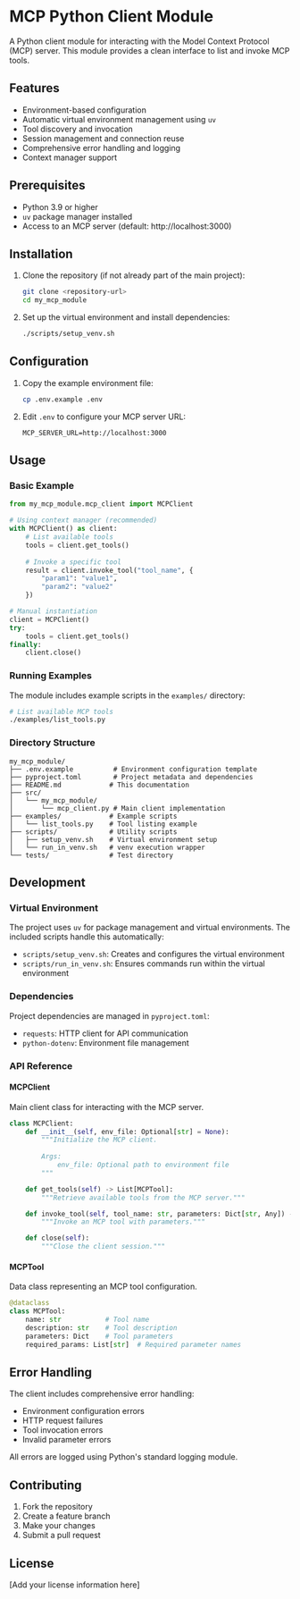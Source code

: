 # MCP Python Client Module

A Python client module for interacting with the Model Context Protocol (MCP) server. This module provides a clean interface to list and invoke MCP tools.

## Features

- Environment-based configuration
- Automatic virtual environment management using `uv`
- Tool discovery and invocation
- Session management and connection reuse
- Comprehensive error handling and logging
- Context manager support

## Prerequisites

- Python 3.9 or higher
- `uv` package manager installed
- Access to an MCP server (default: http://localhost:3000)

## Installation

1. Clone the repository (if not already part of the main project):
   ```bash
   git clone <repository-url>
   cd my_mcp_module
   ```

2. Set up the virtual environment and install dependencies:
   ```bash
   ./scripts/setup_venv.sh
   ```

## Configuration

1. Copy the example environment file:
   ```bash
   cp .env.example .env
   ```

2. Edit `.env` to configure your MCP server URL:
   ```
   MCP_SERVER_URL=http://localhost:3000
   ```

## Usage

### Basic Example

```python
from my_mcp_module.mcp_client import MCPClient

# Using context manager (recommended)
with MCPClient() as client:
    # List available tools
    tools = client.get_tools()
    
    # Invoke a specific tool
    result = client.invoke_tool("tool_name", {
        "param1": "value1",
        "param2": "value2"
    })

# Manual instantiation
client = MCPClient()
try:
    tools = client.get_tools()
finally:
    client.close()
```

### Running Examples

The module includes example scripts in the `examples/` directory:

```bash
# List available MCP tools
./examples/list_tools.py
```

### Directory Structure

```
my_mcp_module/
├── .env.example          # Environment configuration template
├── pyproject.toml        # Project metadata and dependencies
├── README.md            # This documentation
├── src/
│   └── my_mcp_module/
│       └── mcp_client.py # Main client implementation
├── examples/            # Example scripts
│   └── list_tools.py    # Tool listing example
├── scripts/             # Utility scripts
│   ├── setup_venv.sh    # Virtual environment setup
│   └── run_in_venv.sh   # venv execution wrapper
└── tests/               # Test directory
```

## Development

### Virtual Environment

The project uses `uv` for package management and virtual environments. The included scripts handle this automatically:

- `scripts/setup_venv.sh`: Creates and configures the virtual environment
- `scripts/run_in_venv.sh`: Ensures commands run within the virtual environment

### Dependencies

Project dependencies are managed in `pyproject.toml`:

- `requests`: HTTP client for API communication
- `python-dotenv`: Environment file management

### API Reference

#### MCPClient

Main client class for interacting with the MCP server.

```python
class MCPClient:
    def __init__(self, env_file: Optional[str] = None):
        """Initialize the MCP client.
        
        Args:
            env_file: Optional path to environment file
        """

    def get_tools(self) -> List[MCPTool]:
        """Retrieve available tools from the MCP server."""

    def invoke_tool(self, tool_name: str, parameters: Dict[str, Any]) -> Any:
        """Invoke an MCP tool with parameters."""

    def close(self):
        """Close the client session."""
```

#### MCPTool

Data class representing an MCP tool configuration.

```python
@dataclass
class MCPTool:
    name: str           # Tool name
    description: str    # Tool description
    parameters: Dict    # Tool parameters
    required_params: List[str]  # Required parameter names
```

## Error Handling

The client includes comprehensive error handling:

- Environment configuration errors
- HTTP request failures
- Tool invocation errors
- Invalid parameter errors

All errors are logged using Python's standard logging module.

## Contributing

1. Fork the repository
2. Create a feature branch
3. Make your changes
4. Submit a pull request

## License

[Add your license information here] 